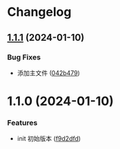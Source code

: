 # Changelog

## [1.1.1](https://github.com/Archlizz/my-changelog-helper/compare/1.1.0...1.1.1) (2024-01-10)


### Bug Fixes

* 添加主文件 ([042b479](https://github.com/Archlizz/my-changelog-helper/commit/042b479b486e4f20e02f0797ff05c6898b6169d6))

# 1.1.0 (2024-01-10)


### Features

* init 初始版本 ([f9d2dfd](https://github.com/Archlizz/my-changelog-helper/commit/f9d2dfd9ce8f548d89912409ed90e772486907ed))
